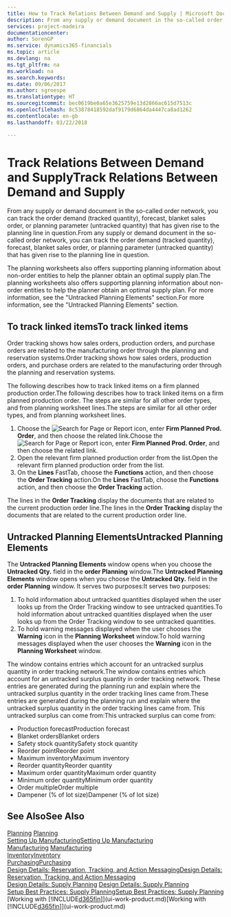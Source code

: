 ```yaml
---
title: How to Track Relations Between Demand and Supply | Microsoft Docs
description: From any supply or demand document in the so-called order network, you can track the order demand (tracked quantity), forecast, blanket sales order, or planning parameter (untracked quantity) that has given rise to the planning line in question.
services: project-madeira
documentationcenter: 
author: SorenGP
ms.service: dynamics365-financials
ms.topic: article
ms.devlang: na
ms.tgt_pltfrm: na
ms.workload: na
ms.search.keywords: 
ms.date: 09/06/2017
ms.author: sgroespe
ms.translationtype: HT
ms.sourcegitcommit: bec0619be0a65e3625759e13d2866ac615d7513c
ms.openlocfilehash: 8c53878418592daf9179d6864da4447ca8ad1262
ms.contentlocale: en-gb
ms.lasthandoff: 03/22/2018

---
```

# <a name="track-relations-between-demand-and-supply"></a><span data-ttu-id="f49f5-103">Track Relations Between Demand and Supply</span><span class="sxs-lookup"><span data-stu-id="f49f5-103">Track Relations Between Demand and Supply</span></span>
<span data-ttu-id="f49f5-104">From any supply or demand document in the so-called order network, you can track the order demand (tracked quantity), forecast, blanket sales order, or planning parameter (untracked quantity) that has given rise to the planning line in question.</span><span class="sxs-lookup"><span data-stu-id="f49f5-104">From any supply or demand document in the so-called order network, you can track the order demand (tracked quantity), forecast, blanket sales order, or planning parameter (untracked quantity) that has given rise to the planning line in question.</span></span>

<span data-ttu-id="f49f5-105">The planning worksheets also offers supporting planning information about non-order entities to help the planner obtain an optimal supply plan.</span><span class="sxs-lookup"><span data-stu-id="f49f5-105">The planning worksheets also offers supporting planning information about non-order entities to help the planner obtain an optimal supply plan.</span></span> <span data-ttu-id="f49f5-106">For more information, see the "Untracked Planning Elements" section.</span><span class="sxs-lookup"><span data-stu-id="f49f5-106">For more information, see the "Untracked Planning Elements" section.</span></span>

## <a name="to-track-linked-items"></a><span data-ttu-id="f49f5-107">To track linked items</span><span class="sxs-lookup"><span data-stu-id="f49f5-107">To track linked items</span></span>
<span data-ttu-id="f49f5-108">Order tracking shows how sales orders, production orders, and purchase orders are related to the manufacturing order through the planning and reservation systems.</span><span class="sxs-lookup"><span data-stu-id="f49f5-108">Order tracking shows how sales orders, production orders, and purchase orders are related to the manufacturing order through the planning and reservation systems.</span></span>

<span data-ttu-id="f49f5-109">The following describes how to track linked items on a firm planned production order.</span><span class="sxs-lookup"><span data-stu-id="f49f5-109">The following describes how to track linked items on a firm planned production order.</span></span> <span data-ttu-id="f49f5-110">The steps are similar for all other order types, and from planning worksheet lines.</span><span class="sxs-lookup"><span data-stu-id="f49f5-110">The steps are similar for all other order types, and from planning worksheet lines.</span></span>

1. <span data-ttu-id="f49f5-111">Choose the ![Search for Page or Report](media/ui-search/search_small.png "Search for Page or Report icon") icon, enter **Firm Planned Prod. Order**, and then choose the related link.</span><span class="sxs-lookup"><span data-stu-id="f49f5-111">Choose the ![Search for Page or Report](media/ui-search/search_small.png "Search for Page or Report icon") icon, enter **Firm Planned Prod. Order**, and then choose the related link.</span></span>
2. <span data-ttu-id="f49f5-112">Open the relevant firm planned production order from the list.</span><span class="sxs-lookup"><span data-stu-id="f49f5-112">Open the relevant firm planned production order from the list.</span></span>
3. <span data-ttu-id="f49f5-113">On the **Lines** FastTab, choose the **Functions** action, and then choose the **Order Tracking** action.</span><span class="sxs-lookup"><span data-stu-id="f49f5-113">On the **Lines** FastTab, choose the **Functions** action, and then choose the **Order Tracking** action.</span></span>

<span data-ttu-id="f49f5-114">The lines in the **Order Tracking** display the documents that are related to the current production order line.</span><span class="sxs-lookup"><span data-stu-id="f49f5-114">The lines in the **Order Tracking** display the documents that are related to the current production order line.</span></span>

## <a name="untracked-planning-elements"></a><span data-ttu-id="f49f5-115">Untracked Planning Elements</span><span class="sxs-lookup"><span data-stu-id="f49f5-115">Untracked Planning Elements</span></span>
<span data-ttu-id="f49f5-116">The **Untracked Planning Elements** window opens when you choose the **Untracked Qty.** field in the **order Planning** window.</span><span class="sxs-lookup"><span data-stu-id="f49f5-116">The **Untracked Planning Elements** window opens when you choose the **Untracked Qty.** field in the **order Planning** window.</span></span> <span data-ttu-id="f49f5-117">It serves two purposes:</span><span class="sxs-lookup"><span data-stu-id="f49f5-117">It serves two purposes:</span></span>

1. <span data-ttu-id="f49f5-118">To hold information about untracked quantities displayed when the user looks up from the Order Tracking window to see untracked quantities.</span><span class="sxs-lookup"><span data-stu-id="f49f5-118">To hold information about untracked quantities displayed when the user looks up from the Order Tracking window to see untracked quantities.</span></span>
2. <span data-ttu-id="f49f5-119">To hold warning messages displayed when the user chooses the **Warning** icon in the **Planning Worksheet** window.</span><span class="sxs-lookup"><span data-stu-id="f49f5-119">To hold warning messages displayed when the user chooses the **Warning** icon in the **Planning Worksheet** window.</span></span>

<span data-ttu-id="f49f5-120">The window contains entries which account for an untracked surplus quantity in order tracking network.</span><span class="sxs-lookup"><span data-stu-id="f49f5-120">The window contains entries which account for an untracked surplus quantity in order tracking network.</span></span> <span data-ttu-id="f49f5-121">These entries are generated during the planning run and explain where the untracked surplus quantity in the order tracking lines came from.</span><span class="sxs-lookup"><span data-stu-id="f49f5-121">These entries are generated during the planning run and explain where the untracked surplus quantity in the order tracking lines came from.</span></span> <span data-ttu-id="f49f5-122">This untracked surplus can come from:</span><span class="sxs-lookup"><span data-stu-id="f49f5-122">This untracked surplus can come from:</span></span>

- <span data-ttu-id="f49f5-123">Production forecast</span><span class="sxs-lookup"><span data-stu-id="f49f5-123">Production forecast</span></span>
- <span data-ttu-id="f49f5-124">Blanket orders</span><span class="sxs-lookup"><span data-stu-id="f49f5-124">Blanket orders</span></span>
- <span data-ttu-id="f49f5-125">Safety stock quantity</span><span class="sxs-lookup"><span data-stu-id="f49f5-125">Safety stock quantity</span></span>
- <span data-ttu-id="f49f5-126">Reorder point</span><span class="sxs-lookup"><span data-stu-id="f49f5-126">Reorder point</span></span>
- <span data-ttu-id="f49f5-127">Maximum inventory</span><span class="sxs-lookup"><span data-stu-id="f49f5-127">Maximum inventory</span></span>
- <span data-ttu-id="f49f5-128">Reorder quantity</span><span class="sxs-lookup"><span data-stu-id="f49f5-128">Reorder quantity</span></span>
- <span data-ttu-id="f49f5-129">Maximum order quantity</span><span class="sxs-lookup"><span data-stu-id="f49f5-129">Maximum order quantity</span></span>
- <span data-ttu-id="f49f5-130">Minimum order quantity</span><span class="sxs-lookup"><span data-stu-id="f49f5-130">Minimum order quantity</span></span>
- <span data-ttu-id="f49f5-131">Order multiple</span><span class="sxs-lookup"><span data-stu-id="f49f5-131">Order multiple</span></span>
- <span data-ttu-id="f49f5-132">Dampener (% of lot size)</span><span class="sxs-lookup"><span data-stu-id="f49f5-132">Dampener (% of lot size)</span></span>

## <a name="see-also"></a><span data-ttu-id="f49f5-133">See Also</span><span class="sxs-lookup"><span data-stu-id="f49f5-133">See Also</span></span>  
<span data-ttu-id="f49f5-134">[Planning](production-planning.md) </span><span class="sxs-lookup"><span data-stu-id="f49f5-134">[Planning](production-planning.md) </span></span>  
[<span data-ttu-id="f49f5-135">Setting Up Manufacturing</span><span class="sxs-lookup"><span data-stu-id="f49f5-135">Setting Up Manufacturing</span></span>](production-configure-production-processes.md)  
<span data-ttu-id="f49f5-136">[Manufacturing](production-manage-manufacturing.md)  </span><span class="sxs-lookup"><span data-stu-id="f49f5-136">[Manufacturing](production-manage-manufacturing.md)  </span></span>  
[<span data-ttu-id="f49f5-137">Inventory</span><span class="sxs-lookup"><span data-stu-id="f49f5-137">Inventory</span></span>](inventory-manage-inventory.md)  
[<span data-ttu-id="f49f5-138">Purchasing</span><span class="sxs-lookup"><span data-stu-id="f49f5-138">Purchasing</span></span>](purchasing-manage-purchasing.md)  
[<span data-ttu-id="f49f5-139">Design Details: Reservation, Tracking, and Action Messaging</span><span class="sxs-lookup"><span data-stu-id="f49f5-139">Design Details: Reservation, Tracking, and Action Messaging</span></span>](design-details-reservation-order-tracking-and-action-messaging.md)  
<span data-ttu-id="f49f5-140">[Design Details: Supply Planning](design-details-supply-planning.md) </span><span class="sxs-lookup"><span data-stu-id="f49f5-140">[Design Details: Supply Planning](design-details-supply-planning.md) </span></span>  
[<span data-ttu-id="f49f5-141">Setup Best Practices: Supply Planning</span><span class="sxs-lookup"><span data-stu-id="f49f5-141">Setup Best Practices: Supply Planning</span></span>](setup-best-practices-supply-planning.md)  
<span data-ttu-id="f49f5-142">[Working with [!INCLUDE[d365fin](includes/d365fin_md.md)]](ui-work-product.md)</span><span class="sxs-lookup"><span data-stu-id="f49f5-142">[Working with [!INCLUDE[d365fin](includes/d365fin_md.md)]](ui-work-product.md)</span></span>


